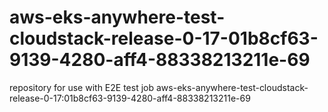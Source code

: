 # aws-eks-anywhere-test-cloudstack-release-0-17-01b8cf63-9139-4280-aff4-88338213211e-69
repository for use with E2E test job aws-eks-anywhere-test-cloudstack-release-0-17:01b8cf63-9139-4280-aff4-88338213211e-69
